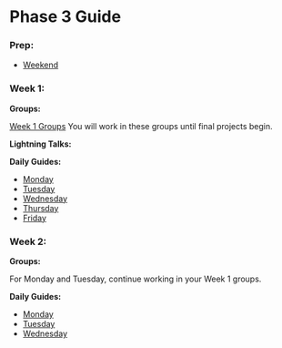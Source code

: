 # Phase 3 Guide

### Prep:
- [Weekend](phase-3-prep/weekend-prep.md)

### Week 1:

**Groups:**

[Week 1 Groups](wiki/Groups) You will work in these groups until final projects begin.


**Lightning Talks:**


**Daily Guides:**

- [Monday](week-1/monday.md)
- [Tuesday](week-1/tuesday.md)
- [Wednesday](week-1/wednesday.md)
- [Thursday](week-1/thursday.md)
- [Friday](week-1/friday.md)

### Week 2:

**Groups:**

For Monday and Tuesday, continue working in your Week 1 groups.

**Daily Guides:**

- [Monday](week-2/monday.md)
- [Tuesday](week-2/tuesday.md)
- [Wednesday](week-2/wednesday.md)
